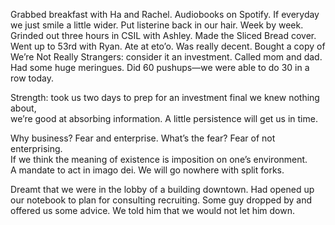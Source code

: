 Grabbed breakfast with Ha and Rachel. Audiobooks on Spotify. If everyday we just smile a little wider. Put listerine back in our hair. Week by week. Grinded out three hours in CSIL with Ashley. Made the Sliced Bread cover. Went up to 53rd with Ryan. Ate at eto’o. Was really decent. Bought a copy of We’re Not Really Strangers: consider it an investment. Called mom and dad. Had some huge meringues. Did 60 pushups—we were able to do 30 in a row today. 

Strength: took us two days to prep for an investment final we knew nothing about,   
we’re good at absorbing information. A little persistence will get us in time. 

Why business? Fear and enterprise. What’s the fear? Fear of not enterprising.   
If we think the meaning of existence is imposition on one’s environment.  
A mandate to act in imago dei. We will go nowhere with split forks. 

Dreamt that we were in the lobby of a building downtown. Had opened up our notebook to plan for consulting recruiting. Some guy dropped by and offered us some advice. We told him that we would not let him down.